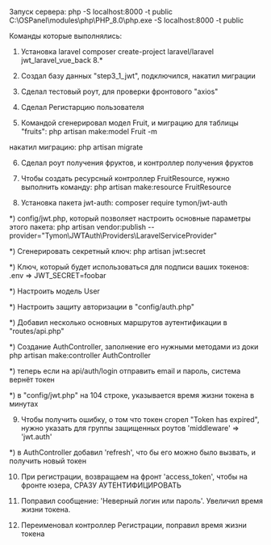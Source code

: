 Запуск сервера: 
php -S localhost:8000 -t public
C:\OSPanel\modules\php\PHP_8.0\php.exe -S localhost:8000 -t public

Команды которые выполнялись:

1. Установка laravel
composer create-project laravel/laravel jwt_laravel_vue_back 8.*

2. Создал базу данных "step3_1_jwt", подключился, накатил миграции

3. Сделал тестовый роут, для проверки фронтового "axios"

4. Сделал Регистарцию пользователя

5. Командой сгенерировал модел Fruit, и миграцию для таблицы "fruits":
php artisan make:model Fruit -m

накатил миграцию:
php artisan migrate

6. Сделал роут получения фруктов, и контроллер получения фруктов

7. Чтобы создать ресурсный контроллер FruitResource, нужно выполнить команду:
php artisan make:resource FruitResource

8. Установка пакета jwt-auth:
composer require tymon/jwt-auth

*) config/jwt.php, который позволяет настроить основные параметры этого пакета:
php artisan vendor:publish --provider="Tymon\JWTAuth\Providers\LaravelServiceProvider"

*) Сгенерировать секретный ключ:
php artisan jwt:secret

*) Ключ, который будет использоваться для подписи ваших токенов:
.env => JWT_SECRET=foobar

*) Настроить модель User

*) Настроить защиту авторизации в "config/auth.php"

*) Добавил несколько основных маршрутов аутентификации в "routes/api.php"

*) Создание AuthController, заполнение его нужными методами из доки
php artisan make:controller AuthController

*) теперь если на api/auth/login отправить email и пароль, система вернёт токен

*) в "config/jwt.php" на 104 строке, указывается время жизни токена в минутах

9. Чтобы получить ошибку, о том что токен сгорел "Token has expired", нужно указать для группы защищенных роутов
   'middleware' => 'jwt.auth' 

*) в AuthController добавил 'refresh', что бы его можно было вызвать, и получить новый токен

10. При регистрации, возвращаем на фронт 'access_token', чтобы на фронте юзера, СРАЗУ АУТЕНТИФИЦИРОВАТЬ

11. Поправил сообщение: 'Неверный логин или пароль'. Увеличил время жизни токена.

12. Переименовал контроллер Регистрации, поправил время жизни токена
